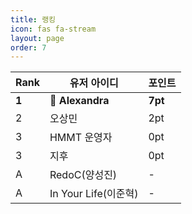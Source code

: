 ```yaml
---
title: 랭킹
icon: fas fa-stream
layout: page
order: 7
---
```


|Rank|유저 아이디|포인트|
|----|--------|-----|
|**1**|👑 **Alexandra**|**7pt**|
|2|오상민|2pt|
|3|HMMT 운영자|0pt|
|3|지후|0pt|
|A|RedoC(양성진)|-|
|A|In Your Life(이준혁)|-|
